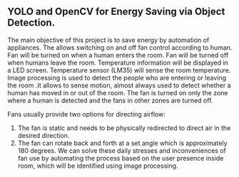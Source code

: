 ## YOLO and OpenCV for Energy Saving via Object Detection.
The main objective of this project is to save energy by automation of appliances. The allows switching on and off fan control according to human. Fan will be turned on when a human enters the room. Fan will be turned off when humans leave the room. Temperature information will be displayed in a LED screen. Temperature sensor (LM35) will sense the room temperature. Image processing is used to detect the people who are entering or leaving the room .It allows to sense motion, almost always used to detect whether a human has moved in or out of the room. The fan is turned on only the zone where a human is detected and the fans in other zones are turned off.

Fans usually provide two options for directing airflow:
1. The fan is static and needs to be physically redirected to direct air in the desired direction.
2. The fan can rotate back and forth at a set angle which is approximately 180 degrees.
We can solve these daily stresses and inconveniences of fan use by automating the process based 
on the user presence inside room, which will be identified using image processing.

